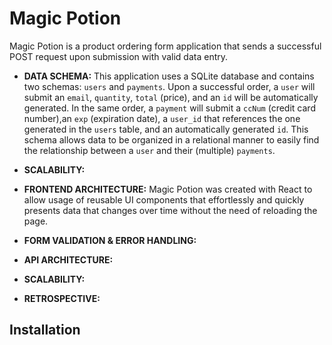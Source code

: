 # Magic Potion 

Magic Potion is a product ordering form application that sends a successful POST request upon submission with valid data entry. 

* **DATA SCHEMA:** This application uses a SQLite database and contains two schemas: `users` and `payments`. Upon a successful order, a `user` will submit an `email`, `quantity`, `total` (price), and an `id` will be automatically generated. In the same order, a `payment` will submit a `ccNum` (credit card number),an `exp` (expiration date), a `user_id` that references the one generated in the `users` table, and an automatically generated `id`. This schema allows data to be organized in a relational manner to easily find the relationship between a `user` and their (multiple) `payments`.

* **SCALABILITY:** 

* **FRONTEND ARCHITECTURE:** Magic Potion was created with React to allow usage of reusable UI components that effortlessly and quickly presents data that changes over time without the need of reloading the page.

* **FORM VALIDATION & ERROR HANDLING:**

* **API ARCHITECTURE:**

* **SCALABILITY:**

* **RETROSPECTIVE:**


## Installation

